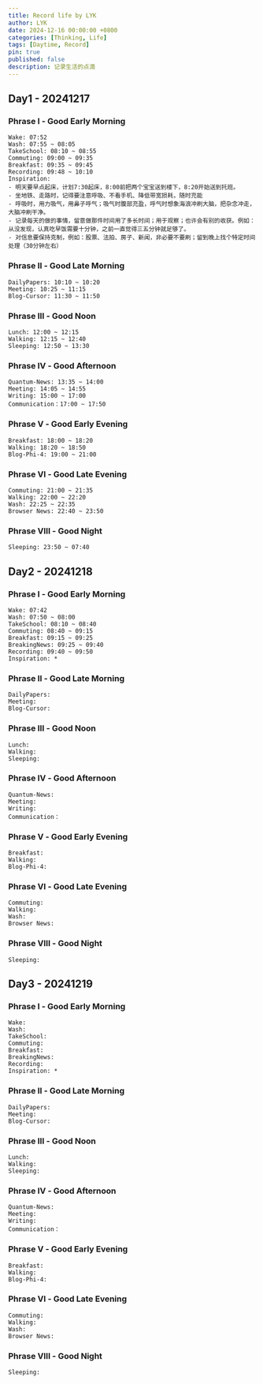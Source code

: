 ```yaml
---
title: Record life by LYK
author: LYK
date: 2024-12-16 00:00:00 +0800
categories: [Thinking, Life]
tags: [Daytime, Record]
pin: true
published: false
description: 记录生活的点滴
---
```



## Day1 - 20241217

### Phrase Ⅰ - Good Early Morning
```
Wake: 07:52
Wash: 07:55 ~ 08:05
TakeSchool: 08:10 ~ 08:55
Commuting: 09:00 ~ 09:35
Breakfast: 09:35 ~ 09:45
Recording: 09:48 ~ 10:10
Inspiration: 
- 明天要早点起床，计划7:30起床，8:00前把两个宝宝送到楼下，8:20开始送到托班。
- 坐地铁、走路时，记得要注意呼吸、不看手机、降低带宽损耗，随时充能 
- 呼吸时，用力吸气，用鼻子呼气；吸气时腹部充盈，呼气时想象海浪冲刷大脑，把杂念冲走，大脑冲刷干净。
- 记录每天的做的事情，留意做那件时间用了多长时间；用于观察；也许会有别的收获。例如：从没发现，认真吃早饭需要十分钟，之前一直觉得三五分钟就足够了。
- 对信息要保持克制，例如：股票、法拍、房子、新闻，非必要不要刷；留到晚上找个特定时间处理（30分钟左右）
```


### Phrase Ⅱ - Good Late Morning
```
DailyPapers: 10:10 ~ 10:20
Meeting: 10:25 ~ 11:15
Blog-Cursor: 11:30 ~ 11:50
```


### Phrase Ⅲ - Good Noon
```
Lunch: 12:00 ~ 12:15
Walking: 12:15 ~ 12:40
Sleeping: 12:50 ~ 13:30
```


### Phrase Ⅳ - Good Afternoon
```
Quantum-News: 13:35 ~ 14:00
Meeting: 14:05 ~ 14:55
Writing: 15:00 ~ 17:00
Communication：17:00 ~ 17:50
```


### Phrase Ⅴ - Good Early Evening
```
Breakfast: 18:00 ~ 18:20
Walking: 18:20 ~ 18:50
Blog-Phi-4: 19:00 ~ 21:00
```


### Phrase Ⅵ - Good Late Evening
```
Commuting: 21:00 ~ 21:35
Walking: 22:00 ~ 22:20
Wash: 22:25 ~ 22:35
Browser News: 22:40 ~ 23:50
```

### Phrase Ⅷ - Good Night
```
Sleeping: 23:50 ~ 07:40
```




## Day2 - 20241218

### Phrase Ⅰ - Good Early Morning
```
Wake: 07:42
Wash: 07:50 ~ 08:00
TakeSchool: 08:10 ~ 08:40
Commuting: 08:40 ~ 09:15
Breakfast: 09:15 ~ 09:25
BreakingNews: 09:25 ~ 09:40
Recording: 09:40 ~ 09:50
Inspiration: *
```


### Phrase Ⅱ - Good Late Morning
```
DailyPapers: 
Meeting: 
Blog-Cursor: 
```


### Phrase Ⅲ - Good Noon
```
Lunch: 
Walking: 
Sleeping: 
```


### Phrase Ⅳ - Good Afternoon
```
Quantum-News: 
Meeting: 
Writing: 
Communication：
```


### Phrase Ⅴ - Good Early Evening
```
Breakfast: 
Walking: 
Blog-Phi-4: 
```


### Phrase Ⅵ - Good Late Evening
```
Commuting: 
Walking: 
Wash: 
Browser News: 
```

### Phrase Ⅷ - Good Night
```
Sleeping: 
```




## Day3 - 20241219

### Phrase Ⅰ - Good Early Morning
```
Wake: 
Wash: 
TakeSchool: 
Commuting: 
Breakfast: 
BreakingNews: 
Recording: 
Inspiration: *
```


### Phrase Ⅱ - Good Late Morning
```
DailyPapers: 
Meeting: 
Blog-Cursor: 
```


### Phrase Ⅲ - Good Noon
```
Lunch: 
Walking: 
Sleeping: 
```


### Phrase Ⅳ - Good Afternoon
```
Quantum-News: 
Meeting: 
Writing: 
Communication：
```


### Phrase Ⅴ - Good Early Evening
```
Breakfast: 
Walking: 
Blog-Phi-4: 
```


### Phrase Ⅵ - Good Late Evening
```
Commuting: 
Walking: 
Wash: 
Browser News: 
```

### Phrase Ⅷ - Good Night
```
Sleeping: 
```